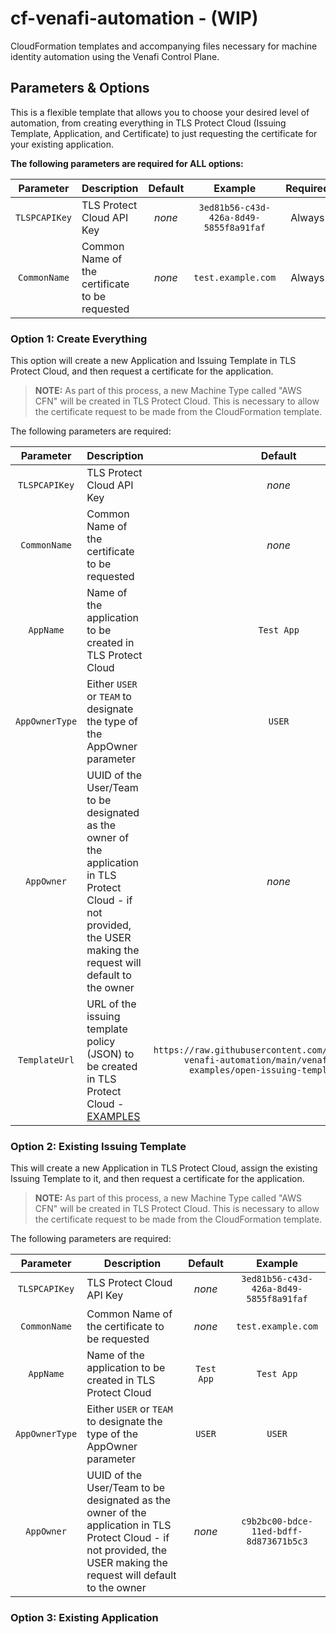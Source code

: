 # cf-venafi-automation - (WIP)

CloudFormation templates and accompanying files necessary for machine identity automation using the Venafi Control Plane.

## Parameters & Options

This is a flexible template that allows you to choose your desired level of automation, from creating everything in TLS Protect Cloud (Issuing Template, Application, and Certificate) to just requesting the certificate for your existing application.

**The following parameters are required for ALL options:**

<!-- Table for listing required parameters -->
| Parameter | Description | Default | Example | Required |
| :---: | --- | :---: | :---: | :---: |
| `TLSPCAPIKey` | TLS Protect Cloud API Key | *none* | `3ed81b56-c43d-426a-8d49-5855f8a91faf` | Always |
| `CommonName` | Common Name of the certificate to be requested | *none* | `test.example.com` | Always |

### Option 1: Create Everything

This option will create a new Application and Issuing Template in TLS Protect Cloud, and then request a certificate for the application.

>**NOTE:** As part of this process, a new Machine Type called "AWS CFN" will be created in TLS Protect Cloud. This is necessary to allow the certificate request to be made from the CloudFormation template.

The following parameters are required:

| Parameter | Description | Default | Example |
| :---: | --- | :---: | :---: |
| `TLSPCAPIKey` | TLS Protect Cloud API Key | *none* | `3ed81b56-c43d-426a-8d49-5855f8a91faf` |
| `CommonName` | Common Name of the certificate to be requested | *none* | `test.example.com` |
| `AppName` | Name of the application to be created in TLS Protect Cloud | `Test App` | `Test App` |
| `AppOwnerType` | Either `USER` or `TEAM` to designate the type of the AppOwner parameter | `USER` | `USER` |
| `AppOwner` | UUID of the User/Team to be designated as the owner of the application in TLS Protect Cloud - if not provided, the USER making the request will default to the owner | *none* | `c9b2bc00-bdce-11ed-bdff-8d873671b5c3` |
| `TemplateUrl` | URL of the issuing template policy (JSON) to be created in TLS Protect Cloud - [EXAMPLES](/venafi-policy-examples/) | `https://raw.githubusercontent.com/paulternate/cf-venafi-automation/main/venafi-policy-examples/open-issuing-template.json` | `https://raw.githubusercontent.com/paulternate/cf-venafi-automation/main/venafi-policy-examples/open-issuing-template.json` |
### Option 2: Existing Issuing Template

This will create a new Application in TLS Protect Cloud, assign the existing Issuing Template to it, and then request a certificate for the application.

>**NOTE:** As part of this process, a new Machine Type called "AWS CFN" will be created in TLS Protect Cloud. This is necessary to allow the certificate request to be made from the CloudFormation template.

The following parameters are required:

| Parameter | Description | Default | Example |
| :---: | --- | :---: | :---: |
| `TLSPCAPIKey` | TLS Protect Cloud API Key | *none* | `3ed81b56-c43d-426a-8d49-5855f8a91faf` |
| `CommonName` | Common Name of the certificate to be requested | *none* | `test.example.com` |
| `AppName` | Name of the application to be created in TLS Protect Cloud | `Test App` | `Test App` |
| `AppOwnerType` | Either `USER` or `TEAM` to designate the type of the AppOwner parameter | `USER` | `USER` |
| `AppOwner` | UUID of the User/Team to be designated as the owner of the application in TLS Protect Cloud - if not provided, the USER making the request will default to the owner | *none* | `c9b2bc00-bdce-11ed-bdff-8d873671b5c3` |
### Option 3: Existing Application
